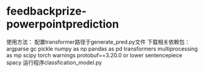 # feedbackprize-powerpointprediction
使用方法：
配置transformer路径于generate_pred.py文件
下载相关依赖包：
  argparse
  gc
  pickle
  numpy as np
  pandas as pd
  transformers
  multiprocessing as mp
  scipy
  torch
  warnings
  protobuf==3.20.0 or lower
  sentencepiece
  spacy
运行程序classfication_model.py
